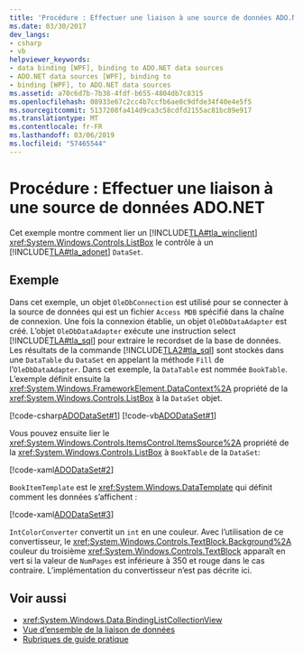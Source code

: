 ```yaml
---
title: 'Procédure : Effectuer une liaison à une source de données ADO.NET'
ms.date: 03/30/2017
dev_langs:
- csharp
- vb
helpviewer_keywords:
- data binding [WPF], binding to ADO.NET data sources
- ADO.NET data sources [WPF], binding to
- binding [WPF], to ADO.NET data sources
ms.assetid: a70c6d7b-7b38-4fdf-b655-4804db7c8315
ms.openlocfilehash: 08933e67c2cc4b7ccfb6ae0c9dfde34f40e4e5f5
ms.sourcegitcommit: 5137208fa414d9ca3c58cdfd2155ac81bc89e917
ms.translationtype: MT
ms.contentlocale: fr-FR
ms.lasthandoff: 03/06/2019
ms.locfileid: "57465544"
---
```

# <a name="how-to-bind-to-an-adonet-data-source"></a>Procédure : Effectuer une liaison à une source de données ADO.NET

Cet exemple montre comment lier un [!INCLUDE[TLA#tla_winclient](../../../../includes/tlasharptla-winclient-md.md)] <xref:System.Windows.Controls.ListBox> le contrôle à un [!INCLUDE[TLA#tla_adonet](../../../../includes/tlasharptla-adonet-md.md)] `DataSet`.

## <a name="example"></a>Exemple

Dans cet exemple, un objet `OleDbConnection` est utilisé pour se connecter à la source de données qui est un fichier `Access MDB` spécifié dans la chaîne de connexion. Une fois la connexion établie, un objet `OleDbDataAdapter` est créé. L’objet `OleDbDataAdapter` exécute une instruction select [!INCLUDE[TLA#tla_sql](../../../../includes/tlasharptla-sql-md.md)] pour extraire le recordset de la base de données. Les résultats de la commande [!INCLUDE[TLA2#tla_sql](../../../../includes/tla2sharptla-sql-md.md)] sont stockés dans une `DataTable` du `DataSet` en appelant la méthode `Fill` de l’`OleDbDataAdapter`. Dans cet exemple, la `DataTable` est nommée `BookTable`. L’exemple définit ensuite la <xref:System.Windows.FrameworkElement.DataContext%2A> propriété de la <xref:System.Windows.Controls.ListBox> à la `DataSet` objet.

[!code-csharp[ADODataSet#1](~/samples/snippets/csharp/VS_Snippets_Wpf/ADODataSet/CSharp/Window1.xaml.cs#1)]
[!code-vb[ADODataSet#1](~/samples/snippets/visualbasic/VS_Snippets_Wpf/ADODataSet/VisualBasic/Window1.xaml.vb#1)]

Vous pouvez ensuite lier le <xref:System.Windows.Controls.ItemsControl.ItemsSource%2A> propriété de la <xref:System.Windows.Controls.ListBox> à `BookTable` de la `DataSet`:

[!code-xaml[ADODataSet#2](~/samples/snippets/csharp/VS_Snippets_Wpf/ADODataSet/CSharp/Window1.xaml#2)]

`BookItemTemplate` est le <xref:System.Windows.DataTemplate> qui définit comment les données s’affichent :

[!code-xaml[ADODataSet#3](~/samples/snippets/csharp/VS_Snippets_Wpf/ADODataSet/CSharp/Window1.xaml#3)]

`IntColorConverter` convertit un `int` en une couleur. Avec l’utilisation de ce convertisseur, le <xref:System.Windows.Controls.TextBlock.Background%2A> couleur du troisième <xref:System.Windows.Controls.TextBlock> apparaît en vert si la valeur de `NumPages` est inférieure à 350 et rouge dans le cas contraire. L’implémentation du convertisseur n’est pas décrite ici.

## <a name="see-also"></a>Voir aussi

- <xref:System.Windows.Data.BindingListCollectionView>
- [Vue d’ensemble de la liaison de données](data-binding-overview.md)
- [Rubriques de guide pratique](data-binding-how-to-topics.md)
